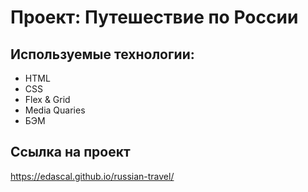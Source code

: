 # Проект: Путешествие по России

## Используемые технологии:

- HTML
- CSS
- Flex & Grid
- Media Quaries
- БЭМ

## Ссылка на проект

https://edascal.github.io/russian-travel/
